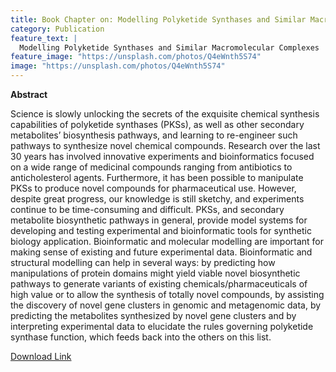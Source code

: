 ```yaml
---
title: Book Chapter on: Modelling Polyketide Synthases and Similar Macromolecular Complexes
category: Publication
feature_text: |
  Modelling Polyketide Synthases and Similar Macromolecular Complexes
feature_image: "https://unsplash.com/photos/Q4eWnth5S74"
image: "https://unsplash.com/photos/Q4eWnth5S74"
---
```


**Abstract**

Science is slowly unlocking the secrets of the exquisite chemical synthesis capabilities of polyketide synthases (PKSs), as well as other secondary metabolites’ biosynthesis pathways, and learning to re-engineer such pathways to synthesize novel chemical compounds. Research over the last 30 years has involved innovative experiments and bioinformatics focused on a wide range of medicinal compounds ranging from antibiotics to anticholesterol agents. Furthermore, it has been possible to manipulate PKSs to produce novel compounds for pharmaceutical use. However, despite great progress, our knowledge is still sketchy, and experiments continue to be time-consuming and difficult. PKSs, and secondary metabolite biosynthetic pathways in general, provide model systems for developing and testing experimental and bioinformatic tools for synthetic biology application. Bioinformatic and molecular modelling are important for making sense of existing and future experimental data. Bioinformatic and structural modelling can help in several ways: by predicting how manipulations of protein domains might yield viable novel biosynthetic pathways to generate variants of existing chemicals/pharmaceuticals of high value or to allow the synthesis of totally novel compounds, by assisting the discovery of novel gene clusters in genomic and metagenomic data, by predicting the metabolites synthesized by novel gene clusters and by interpreting experimental data to elucidate the rules governing polyketide synthase function, which feeds back into the others on this list.

[Download Link](https://link.springer.com/chapter/10.1007/978-981-10-7483-7_7)